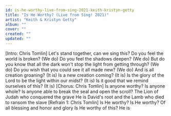```yaml
---
id: is-he-worthy-live-from-sing-2021-keith-kristyn-getty
title: "Is He Worthy? (Live from Sing! 2021)"
artist: "Keith & Kristyn Getty"
album: ""
cover: ""
created: ""
updated: ""
---
```


[Intro: Chris Tomlin]
Let's stand together, can we sing this?
Do you feel the world is broken? (We do)
Do you feel the shadows deepen? (We do)
But do you know that all the dark won't stop the light from getting through? (We do)
Do you wish that you could see it all made new? (We do)
And is all creation groaning? (It is)
Is a new creation coming? (It is)
Is the glory of the Lord to be the light within our midst? (It is)
Is it good that we remind ourselves of this? (It is)
[Chorus: Chris Tomlin]
Is anyone worthy? Is anyone whole?
Is anyone able to break the seal and open the scroll?
The Lion of Judah who conquered the gravе
He is David's root and the Lamb who died to ransom thе slave
[Refrain 1: Chris Tomlin]
Is He worthy? Is He worthy?
Of all blessing and honor and glory
Is He worthy of this?
He is